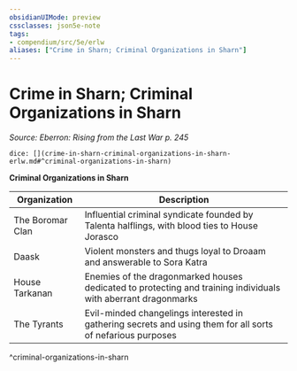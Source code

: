 ```yaml
---
obsidianUIMode: preview
cssclasses: json5e-note
tags:
- compendium/src/5e/erlw
aliases: ["Crime in Sharn; Criminal Organizations in Sharn"]
---
```

# Crime in Sharn; Criminal Organizations in Sharn
*Source: Eberron: Rising from the Last War p. 245* 

`dice: [](crime-in-sharn-criminal-organizations-in-sharn-erlw.md#^criminal-organizations-in-sharn)`

**Criminal Organizations in Sharn**

| Organization | Description |
|--------------|-------------|
| The Boromar Clan | Influential criminal syndicate founded by Talenta halflings, with blood ties to House Jorasco |
| Daask | Violent monsters and thugs loyal to Droaam and answerable to Sora Katra |
| House Tarkanan | Enemies of the dragonmarked houses dedicated to protecting and training individuals with aberrant dragonmarks |
| The Tyrants | Evil-minded changelings interested in gathering secrets and using them for all sorts of nefarious purposes |
^criminal-organizations-in-sharn